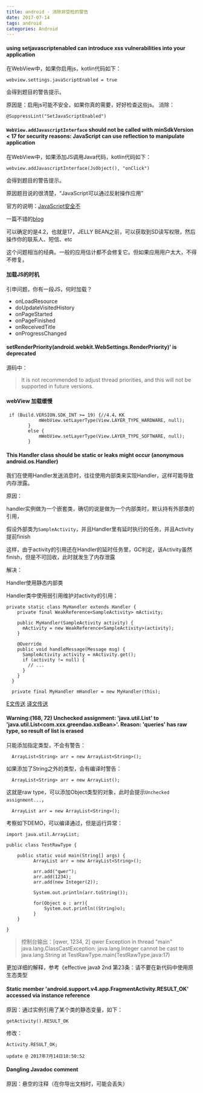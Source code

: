 ```yaml
---
title: android - 消除非受检的警告
date: 2017-07-14
tags: android
categories: Android 
---
```


#### using setjavascriptenabled can introduce xss vulnerabilities into your application ####

在WebView中，如果你启用js，kotlin代码如下：

	webview.settings.javaScriptEnabled = true

会得到题目的警告提示。

原因是：启用js可能不安全，如果你真的需要，好好检查这些js。
消除：

	@SuppressLint("SetJavaScriptEnabled")

####  `WebView.addJavascriptInterface` should not be called with minSdkVersion < 17 for security reasons: JavaScript can use reflection to manipulate application ####

在WebView中，如果添加JS调用Java代码，kotlin代码如下：

	webview.addJavascriptInterface(JsObject(), "onClick")

会得到题目的警告提示。

原因题目说的很清楚，“JavaScript可以通过反射操作应用”

官方的说明：[JavaScript安全不](https://developer.android.com/reference/android/webkit/WebView.html#addJavascriptInterface%28java.lang.Object,%20java.lang.String%29)

一篇不错的[blog](http://blog.csdn.net/leehong2005/article/details/11808557)

可以确定的是4.2，也就是17，JELLY BEAN之前，可以获取到SD读写权限，然后操作你的联系人、短信、etc

这个问题相当的经典。一般的应用估计都不会修复它。但如果应用用户太大，不得不修复。


#### 加载JS的时机 ####

引申问题，你有一段JS，何时加载？

- onLoadResource
- doUpdateVisitedHistory
- onPageStarted
- onPageFinished
- onReceivedTitle
- onProgressChanged

#### setRenderPriority(android.webkit.WebSettings.RenderPriority)' is deprecated ####

源码中：

> It is not recommended to adjust thread priorities, and this will not be supported in future versions.

#### webView 加载缓慢 ####

	 if (Build.VERSION.SDK_INT >= 19) {//4.4，KK
	            mWebView.setLayerType(View.LAYER_TYPE_HARDWARE, null);
	        }
	        else {
	            mWebView.setLayerType(View.LAYER_TYPE_SOFTWARE, null);
	        }

#### This Handler class should be static or leaks might occur (anonymous android.os.Handler) ####

我们在使用Handler发送消息时，往往使用内部类来实现Handler，这样可能导致内存泄露。

原因：

handler实例做为一个嵌套类，确切的说是做为一个内部类时，默认持有外部类的引用，

假设外部类为`SampleActivity`，并且Handler里有延时执行的任务，并且Activity提前finish

这样，由于activity的引用还在Handler的延时任务里，GC判定，该Activity虽然finish，但是不可回收，此时就发生了内存泄露

解决：

Handler使用静态内部类

Handler类中使用弱引用维护对activity的引用：
	
	private static class MyHandler extends Handler {
	    private final WeakReference<SampleActivity> mActivity;
	
	    public MyHandler(SampleActivity activity) {
	      mActivity = new WeakReference<SampleActivity>(activity);
	    }
	
	    @Override
	    public void handleMessage(Message msg) {
	      SampleActivity activity = mActivity.get();
	      if (activity != null) {
	        // ...
	      }
	    }
	  }
	
	  private final MyHandler mHandler = new MyHandler(this);

[E文传送](http://www.androiddesignpatterns.com/2013/01/inner-class-handler-memory-leak.html)
[译文传送](http://www.jianshu.com/p/1b39416f1508)


#### Warning:(168, 72) Unchecked assignment: 'java.util.List' to 'java.util.List<com.xxx.greendao.xxBean>'. Reason: 'queries' has raw type, so result of list is erased ####

只能添加指定类型，不会有警告：

	  ArrayList<String> arr = new ArrayList<String>();

如果添加了String之外的类型，会有编译时警告：

	  ArrayList<String> arr = new ArrayList();

这就是raw type，可以添加Object类型的对象，此时会提示`Unchecked assignment...`，

	  ArrayList arr = new ArrayList<String>();

考察如下DEMO，可以编译通过，但是运行异常：
	
	import java.util.ArrayList;
	
	public class TestRawType {
	
		public static void main(String[] args) {
			  ArrayList arr = new ArrayList<String>();
			  
			  arr.add("qwer");
			  arr.add(1234);
			  arr.add(new Integer(2));
			  
			  System.out.println(arr.toString());
			
			  for(Object o : arr){
				  System.out.println((String)o);
			  }
		}
	
	}


> 控制台输出：[qwer, 1234, 2]
qwer
Exception in thread "main" java.lang.ClassCastException: java.lang.Integer cannot be cast to java.lang.String
	at TestRawType.main(TestRawType.java:17)


更加详细的解释，参考《effective java》 2nd 第23条：请不要在新代码中使用原生态类型


####  Static member 'android.support.v4.app.FragmentActivity.RESULT_OK' accessed via instance reference ####

原因：通过实例引用了某个类的静态变量，如下：

	getActivity().RESULT_OK

修改：
	
	Activity.RESULT_OK;

`update @ 2017年7月14日18:50:52`


####  Dangling Javadoc comment ####

原因：悬空的注释（在你导出文档时，可能会丢失）










